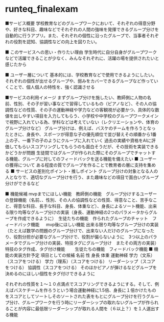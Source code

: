 # runteq_finalexam
■サービス概要
学校教育などのグループワークにおいて、それぞれの得意分野や、好きな科目、趣味などでそれぞれの人間の強味を発揮できるグループ分けを自動的に行うアプリ。また、それぞれの個性に沿ったグループで、当事者それぞれの役割を認知、協調性などの向上を図りたい。

■ このサービスへの思い・作りたい理由
学生時代に自分自身がグループワークなどで活躍できることが少なく、みんなそれぞれに、活躍の場を提供されたいと感じたから

■ ユーザー層について
基本的には、学校教育などで使用できるようにしたい。それぞれの個性が出せるグループや、弱みをカバーできるグループなど作っていくことで、個人個人の特性を、強く認識させる

■サービスの利用イメージ
まずグループ分けを施したい、教師側に人物の名前、性別、その子が習い事などで習得しているもの（ピアノなど）、その人の協調性などの性質、その子の運動神経や学力などの客観視が必要かつ、具体的な数値を出しやすい項目を入力してもらう、小学校や中学校のグループワークメインで視野に入れている為、学科などは考えていない（レクリエーションや、体育のグループ分けなど）
グループ分けは、例えば、バスケのチームを作ろうとなったときに、身長や、スポーツが得意な子の優先順位で並び替えその順番から1番上の子、一番下の子のようにクループに入れていく
過去の実績や資格をAIに評価してもらいスコアリングしてもらうのも面白そうだが、その技術を実装できるかどうかが問題
生徒間ではグループが作られた際にそのグループでチャットする機能、グループに対してのフィードバックを送る機能を備えたい
■ ユーザーの獲得について
ある程度の質でグループを作ることで教育者の層に支持を集める
■ サービスの差別化ポイント・推しポイント
グループ分けの対象となる人の人となりで、適切なグループ分けを行う、また趣味などの項目で面白いグループ分けができるなど

■ 機能候補
mvpまでにほしい機能　教師側の機能　グループ分けするユーザーの登録機能（名前、、性別、その人の協調性などの性質、得意なこと、苦手なこと、得意な科目、長手な科目、身長、体重など）、身長によるソート機能、出来る限り均等なグループ分けの実装（身長、運動神経の2つのパラメータからグループを作成できるように）　生徒たちの機能　作られたグループのチャット　フィードバック機能
　
mvp後にほしい機能
出来る限り均等なグループ分けの実装（たとえば数学の問題のグループ分けで、出来ない人だけのグループになったり、役割分担が必要なグループ分けで、役割が偏らないように　3つ以上のパラメータでグループ分けの実装、特技タグにグループ分け　またその両方の実装）特技のタグ作成、タグ付け機能　　
生徒たちの機能　フィードバック機能
■ 機能の実装方針予定
項目としての候補
名前
性
身長
体重
運動神経
学力（文系）（スコアをつける）
学力（理系）（スコアをつける）
リーダーシップ（スコアをつける）
協調性（スコアをつける）
そのほかピアノが弾けるなどグループを決めるのにほしい個性をタグ付けできるように

それぞれの性質を１～１０点満点でスコアリングできるようにする。そして、例えばバスケチームを作ろうという場合運動神経に1.5倍、身長に１倍かけたものをスコアとしてソートしそのソートされた表をもとにグループ分けを行うグループ分け、グループワークを行う時にリーダーシップの取れないグループが作られることが内容に最低限リーダーシップが取れる人間を（６以上？）を１人選出する機能